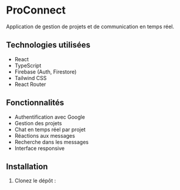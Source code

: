 # ProConnect

Application de gestion de projets et de communication en temps réel.

## Technologies utilisées

- React
- TypeScript
- Firebase (Auth, Firestore)
- Tailwind CSS
- React Router

## Fonctionnalités

- Authentification avec Google
- Gestion des projets
- Chat en temps réel par projet
- Réactions aux messages
- Recherche dans les messages
- Interface responsive

## Installation

1. Clonez le dépôt : 